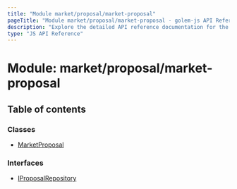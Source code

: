 ```yaml
---
title: "Module market/proposal/market-proposal"
pageTitle: "Module market/proposal/market-proposal - golem-js API Reference"
description: "Explore the detailed API reference documentation for the Module market/proposal/market-proposal within the golem-js SDK for the Golem Network."
type: "JS API Reference"
---
```

# Module: market/proposal/market-proposal

## Table of contents

### Classes

- [MarketProposal](../classes/market_proposal_market_proposal.MarketProposal)

### Interfaces

- [IProposalRepository](../interfaces/market_proposal_market_proposal.IProposalRepository)
